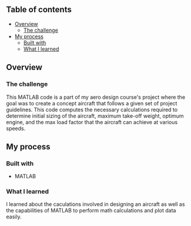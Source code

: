 ## Table of contents

- [Overview](#overview)
  - [The challenge](#the-challenge)
- [My process](#my-process)
  - [Built with](#built-with)
  - [What I learned](#what-i-learned)

## Overview

### The challenge

This MATLAB code is a part of my aero design course's project where the goal was to create a concept aircraft that follows a given set of project guidelines. This code computes the necessary calculations required to determine initial sizing of the aircraft, maximum take-off weight, optimum engine, and the max load factor that the aircraft can achieve at various speeds.

## My process

### Built with

- MATLAB

### What I learned

I learned about the caculations involved in designing an aircraft as well as the capabilities of MATLAB to perform math calculations and plot data easily.
